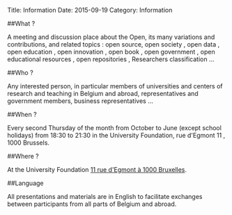 Title: Information
Date: 2015-09-19
Category: Information

##What ?

A meeting and discussion place about the Open, its many variations and
contributions, and related topics : open source, open society , open
data , open education , open innovation , open book , open government ,
open educational resources , open repositories , Researchers
classification ...

##Who ?

Any interested person, in particular members of universities and
centers of research and teaching in Belgium and abroad, representatives 
and government members, business representatives ...

##When ?

Every second Thursday of the month from October to June (except school
holidays) from 18:30 to 21:30 in the University Foundation, rue
d'Egmont 11 , 1000 Brussels.

##Where ?

At the University Foundation [11 rue d'Egmont à 1000 Bruxelles](http://www.openstreetmap.org/node/2656942783#map=17/50.83822/4.36697).

##Language

All presentations and materials are in English to facilitate exchanges
between participants from all parts of Belgium and abroad.
